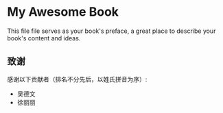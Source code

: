 My Awesome Book
=======

This file file serves as your book's preface, a great place to describe your book's content and ideas.


## 致谢
感谢以下贡献者（排名不分先后，以姓氏拼音为序）:
* 吴德文
* 徐丽丽